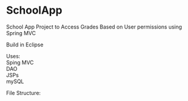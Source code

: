# SchoolApp
School App Project to Access Grades Based on User permissions using Spring MVC

Build in Eclipse

Uses:  
Sping MVC  
DAO  
JSPs  
mySQL

File Structure: 

